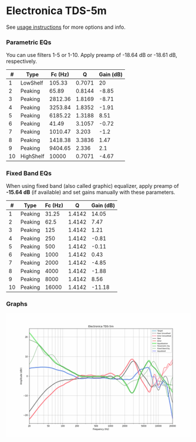 # Electronica TDS-5m
See [usage instructions](https://github.com/jaakkopasanen/AutoEq#usage) for more options and info.

### Parametric EQs
You can use filters 1-5 or 1-10. Apply preamp of -18.64 dB or -18.61 dB, respectively.

|   # | Type      |   Fc (Hz) |      Q |   Gain (dB) |
|-----|-----------|-----------|--------|-------------|
|   1 | LowShelf  |    105.33 | 0.7071 |       20    |
|   2 | Peaking   |     65.89 | 0.8144 |       -8.85 |
|   3 | Peaking   |   2812.36 | 1.8169 |       -8.71 |
|   4 | Peaking   |   3253.84 | 1.8352 |       -1.91 |
|   5 | Peaking   |   6185.22 | 1.3188 |        8.51 |
|   6 | Peaking   |     41.49 | 3.1057 |       -0.72 |
|   7 | Peaking   |   1010.47 | 3.203  |       -1.2  |
|   8 | Peaking   |   1418.38 | 3.3836 |        1.47 |
|   9 | Peaking   |   9404.65 | 2.336  |        2.1  |
|  10 | HighShelf |  10000    | 0.7071 |       -4.67 |

### Fixed Band EQs
When using fixed band (also called graphic) equalizer, apply preamp of **-15.64 dB** (if available) and set gains manually with these parameters.

|   # | Type    |   Fc (Hz) |      Q |   Gain (dB) |
|-----|---------|-----------|--------|-------------|
|   1 | Peaking |     31.25 | 1.4142 |       14.05 |
|   2 | Peaking |     62.5  | 1.4142 |        7.47 |
|   3 | Peaking |    125    | 1.4142 |        1.21 |
|   4 | Peaking |    250    | 1.4142 |       -0.81 |
|   5 | Peaking |    500    | 1.4142 |       -0.11 |
|   6 | Peaking |   1000    | 1.4142 |        0.43 |
|   7 | Peaking |   2000    | 1.4142 |       -4.85 |
|   8 | Peaking |   4000    | 1.4142 |       -1.88 |
|   9 | Peaking |   8000    | 1.4142 |        8.56 |
|  10 | Peaking |  16000    | 1.4142 |      -11.18 |

### Graphs
![](./Electronica%20TDS-5m.png)
